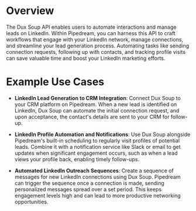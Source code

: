 # Overview

The Dux Soup API enables users to automate interactions and manage leads on LinkedIn. Within Pipedream, you can harness this API to craft workflows that engage with your LinkedIn network, manage connections, and streamline your lead generation process. Automating tasks like sending connection requests, following up with contacts, and tracking profile visits can save valuable time and boost your LinkedIn marketing efforts.

# Example Use Cases

- **LinkedIn Lead Generation to CRM Integration**: Connect Dux Soup to your CRM platform on Pipedream. When a new lead is identified on LinkedIn, Dux Soup can automate the initial connection request, and upon acceptance, the contact's details are sent to your CRM for follow-up.

- **LinkedIn Profile Automation and Notifications**: Use Dux Soup alongside Pipedream's built-in scheduling to regularly visit profiles of potential leads. Combine it with a notification service like Slack or email to get updates when significant engagement occurs, such as when a lead views your profile back, enabling timely follow-ups.

- **Automated LinkedIn Outreach Sequences**: Create a sequence of messages for new LinkedIn connections using Dux Soup. Pipedream can trigger the sequence once a connection is made, sending personalized messages spread over a set period. This keeps engagement levels high and can lead to more productive networking opportunities.
